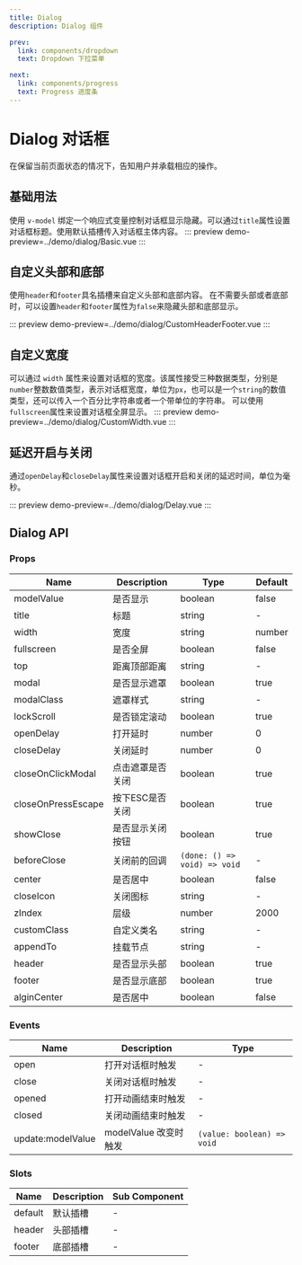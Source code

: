 ```yaml
---
title: Dialog
description: Dialog 组件

prev:
  link: components/dropdown
  text: Dropdown 下拉菜单

next:
  link: components/progress
  text: Progress 进度条
---
```


# Dialog 对话框

在保留当前页面状态的情况下，告知用户并承载相应的操作。


## 基础用法

使用 `v-model` 绑定一个响应式变量控制对话框显示隐藏。可以通过`title`属性设置对话框标题。使用默认插槽传入对话框主体内容。
::: preview
demo-preview=../demo/dialog/Basic.vue
:::

## 自定义头部和底部
使用`header`和`footer`具名插槽来自定义头部和底部内容。
在不需要头部或者底部时，可以设置`header`和`footer`属性为`false`来隐藏头部和底部显示。

::: preview
demo-preview=../demo/dialog/CustomHeaderFooter.vue
:::

## 自定义宽度

可以通过 `width` 属性来设置对话框的宽度。该属性接受三种数据类型，分别是`number`整数数值类型，表示对话框宽度，单位为`px`，也可以是一个`string`的数值类型，还可以传入一个百分比字符串或者一个带单位的字符串。
可以使用` fullscreen`属性来设置对话框全屏显示。
::: preview
demo-preview=../demo/dialog/CustomWidth.vue
:::

## 延迟开启与关闭
通过`openDelay`和`closeDelay`属性来设置对话框开启和关闭的延迟时间，单位为毫秒。

::: preview
demo-preview=../demo/dialog/Delay.vue
:::

## Dialog API

### Props

| Name      | Description        | Type                 | Default |
| --------- | ------------------ | -------------------- | ------- |
| modelValue | 是否显示 | boolean | false |
| title | 标题 | string | - |
| width | 宽度 | string | number | - |
| fullscreen | 是否全屏 | boolean | false |
| top | 距离顶部距离 | string | - |
| modal | 是否显示遮罩 | boolean | true |
| modalClass | 遮罩样式 | string | - |
| lockScroll | 是否锁定滚动 | boolean | true |
| openDelay | 打开延时 | number | 0 |
| closeDelay | 关闭延时 | number | 0 |
| closeOnClickModal | 点击遮罩是否关闭 | boolean | true |
| closeOnPressEscape | 按下ESC是否关闭 | boolean | true |
| showClose | 是否显示关闭按钮 | boolean | true |
| beforeClose | 关闭前的回调 | `(done: () => void) => void` | - |
| center | 是否居中 | boolean | false |
| closeIcon | 关闭图标 | string | - |
| zIndex | 层级 | number | 2000 |
| customClass | 自定义类名 | string | - |
| appendTo | 挂载节点 | string | - |
| header | 是否显示头部 | boolean | true |
| footer | 是否显示底部 | boolean | true |
| alginCenter | 是否居中 | boolean | false |


### Events

| Name   | Description    | Type                                 |
| ------ | -------------- | ------------------------------------ |
| open   | 打开对话框时触发 | -                                    |
| close  | 关闭对话框时触发 | -                                    |
| opened | 打开动画结束时触发 | -                                    |
| closed | 关闭动画结束时触发 | -                                    |
| update:modelValue | modelValue 改变时触发 | `(value: boolean) => void` |

### Slots

| Name    | Description | Sub Component |
| ------- | ----------- | ------------- |
| default | 默认插槽    | -  |
| header  | 头部插槽    | -  |
| footer  | 底部插槽    | -  |

